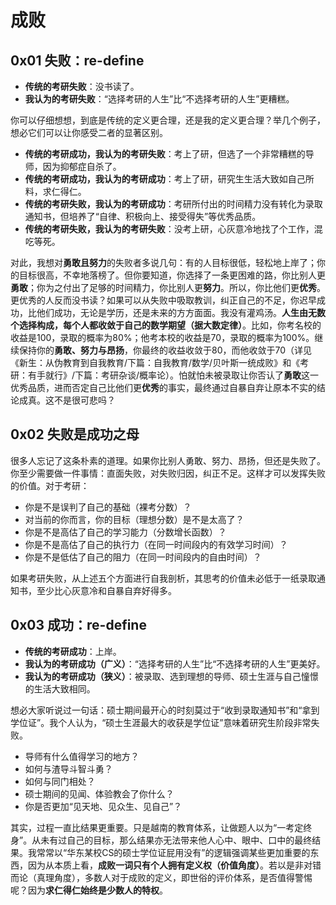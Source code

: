 # 成败

## 0x01 失败：re-define

- **传统的考研失败**：没书读了。
- **我认为的考研失败**：“选择考研的人生”比“不选择考研的人生”更糟糕。

你可以仔细想想，到底是传统的定义更合理，还是我的定义更合理？举几个例子，想必它们可以让你感受二者的显著区别。

- **传统的考研成功，我认为的考研失败**：考上了研，但选了一个非常糟糕的导师，因为抑郁症自杀了。
- **传统的考研成功，我认为的考研成功**：考上了研，研究生生活大致如自己所料，求仁得仁。
- **传统的考研失败，我认为的考研成功**：考研所付出的时间精力没有转化为录取通知书，但培养了“自律、积极向上、接受得失”等优秀品质。
- **传统的考研失败，我认为的考研失败**：没考上研，心灰意冷地找了个工作，混吃等死。

对此，我想对**勇敢且努力**的失败者多说几句：有的人目标很低，轻松地上岸了；你的目标很高，不幸地落榜了。但你要知道，你选择了一条更困难的路，你比别人更**勇敢**；你为之付出了足够的时间精力，你比别人更**努力**。所以，你比他们更**优秀**。更优秀的人反而没书读？如果可以从失败中吸取教训，纠正自己的不足，你迟早成功，比他们成功，无论是学历，还是未来的方方面面。我没有灌鸡汤。**人生由无数个选择构成，每个人都收敛于自己的数学期望（据大数定律）**。比如，你考名校的收益是100，录取的概率为80%；他考本校的收益是70，录取的概率为100%。继续保持你的**勇敢、努力与昂扬**，你最终的收益收敛于80，而他收敛于70（详见《新生：从伪教育到自我教育/下篇：自我教育/数学/贝叶斯一统成败》和《考研：有手就行》/下篇：考研杂谈/概率论）。怕就怕未被录取让你否认了**勇敢**这一优秀品质，进而否定自己比他们更**优秀**的事实，最终通过自暴自弃让原本不实的结论成真。这不是很可悲吗？

## 0x02 失败是成功之母

很多人忘记了这条朴素的道理。如果你比别人勇敢、努力、昂扬，但还是失败了。你至少需要做一件事情：直面失败，对失败归因，纠正不足。这样才可以发挥失败的价值。对于考研：

- 你是不是误判了自己的基础（裸考分数）？
- 对当前的你而言，你的目标（理想分数）是不是太高了？
- 你是不是高估了自己的学习能力（分数增长函数）？
- 你是不是高估了自己的执行力（在同一时间段内的有效学习时间）？
- 你是不是低估了自己的阻力（在同一时间段内的自由时间）？

如果考研失败，从上述五个方面进行自我剖析，其思考的价值未必低于一纸录取通知书，至少比心灰意冷和自暴自弃好得多。

## 0x03 成功：re-define

- **传统的考研成功**：上岸。
- **我认为的考研成功（广义）**：“选择考研的人生”比“不选择考研的人生”更美好。
- **我认为的考研成功（狭义）**：被录取、选到理想的导师、硕士生涯与自己憧憬的生活大致相同。

想必大家听说过一句话：硕士期间最开心的时刻莫过于“收到录取通知书”和“拿到学位证”。我个人认为，“硕士生涯最大的收获是学位证”意味着研究生阶段非常失败。

- 导师有什么值得学习的地方？
- 如何与渣导斗智斗勇？
- 如何与同门相处？
- 硕士期间的见闻、体验教会了你什么？
- 你是否更加“见天地、见众生、见自己”？

其实，过程一直比结果更重要。只是越南的教育体系，让做题人以为“一考定终身”。从未有过自己的目标，那么结果亦无法带来他人心中、眼中、口中的最终结果。我常常以“华东某校CS的硕士学位证屁用没有”的逻辑强调某些更加重要的东西，因为从本质上看，**成败一词只有个人拥有定义权（价值角度）**。若以是非对错而论（真理角度），多数人对于成败的定义，即世俗的评价体系，是否值得警惕呢？因为**求仁得仁始终是少数人的特权**。